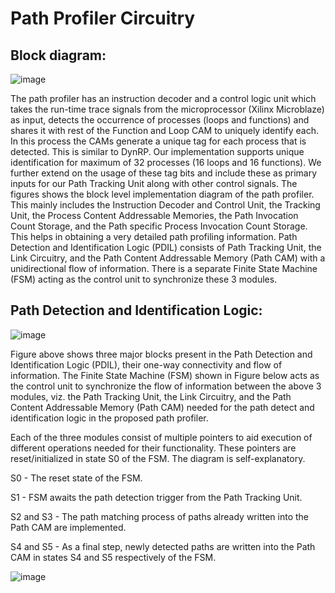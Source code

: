 # Path Profiler Circuitry


## Block diagram: 
![image](https://user-images.githubusercontent.com/82860513/192847598-a9ee8868-8c56-4182-a514-51ba90560a07.png)


The path profiler has an instruction decoder and a control logic unit which takes the run-time trace signals from the microprocessor (Xilinx Microblaze) as input, detects the occurrence of processes (loops and functions) and shares it with rest of the Function and Loop CAM to uniquely identify each. In this process the CAMs generate a unique tag for each process that is detected. This is similar to DynRP. Our implementation supports unique identification for maximum of 32 processes (16 loops and 16 functions). We further extend on the usage of these tag bits and include these as primary inputs for our Path Tracking Unit along with other control signals. The figures shows the block level implementation diagram of the path profiler. This mainly includes the Instruction Decoder and Control Unit, the Tracking Unit, the Process Content Addressable Memories, the Path Invocation Count Storage, and the Path specific Process Invocation Count Storage. This helps in obtaining a very detailed path profiling information. Path Detection and Identification Logic (PDIL) consists of Path Tracking Unit, the Link Circuitry, and the Path Content Addressable Memory (Path CAM) with a unidirectional flow of information. There is a separate Finite State Machine (FSM) acting as the control unit to synchronize these 3 modules.


## Path Detection and Identification Logic: 
![image](https://user-images.githubusercontent.com/82860513/192847200-3e92d06d-09ae-446c-9e5d-7ec6b2fd27de.png)

Figure above shows three major blocks present in the Path Detection and Identification Logic (PDIL), their one-way connectivity and flow of information. The Finite State Machine (FSM) shown in Figure below acts as the control unit to synchronize the flow of information between the above 3 modules, viz. the Path Tracking Unit, the Link Circuitry, and the Path Content Addressable Memory (Path CAM) needed for the path detect and identification logic in the proposed path profiler.

Each of the three modules consist of multiple pointers to aid execution of different operations needed for their functionality. These pointers are reset/initialized in state S0 of the FSM. The diagram is self-explanatory.

S0 - The reset state of the FSM. 

S1 - FSM awaits the path detection trigger from the Path Tracking Unit. 

S2 and S3 - The path matching process of paths already written into the Path CAM are implemented. 

S4 and S5 - As a final step, newly detected paths are written into the Path CAM in states S4 and S5 respectively of the FSM.

![image](https://user-images.githubusercontent.com/82860513/190897180-eddb8c3b-21d9-4aae-9d0f-51ccfdae5442.png)


